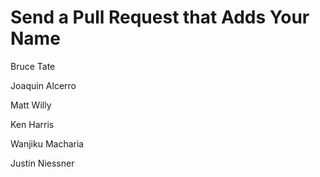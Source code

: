 # Send a Pull Request that Adds Your Name

Bruce Tate
<Text to memorize goes here>


Joaquin Alcerro
<Text to memorize goes here>

Matt Willy
<Text to memorize goes here>

Ken Harris
<Text to memorize goes here>

Wanjiku Macharia
<Text to memorize goes here>

Justin Niessner
<Text to memorize goes here>
